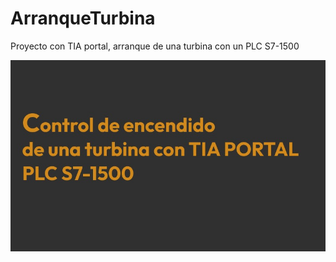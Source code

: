 # ArranqueTurbina
Proyecto con TIA portal, arranque de una turbina con un  PLC S7-1500

![Image Alt](https://github.com/MarianaGonzalezPalmero/ArranqueTurbina/blob/e0b6509cb3d6c4cd6cb67ee77afcd15cf0d02e63/Arranque%20Turbina.jpeg)
